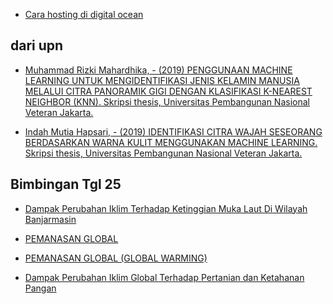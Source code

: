 - [Cara hosting di digital ocean](https://sekolahkoding.com/kelas/cara-hosting-di-digital-ocean)

## dari upn

- [Muhammad Rizki Mahardhika, - (2019) PENGGUNAAN MACHINE LEARNING UNTUK MENGIDENTIFIKASI JENIS KELAMIN MANUSIA MELALUI CITRA PANORAMIK GIGI DENGAN KLASIFIKASI K-NEAREST NEIGHBOR (KNN). Skripsi thesis, Universitas Pembangunan Nasional Veteran Jakarta.](https://repository.upnvj.ac.id/1347/)

- [Indah Mutia Hapsari, - (2019) IDENTIFIKASI CITRA WAJAH SESEORANG BERDASARKAN WARNA KULIT MENGGUNAKAN MACHINE LEARNING. Skripsi thesis, Universitas Pembangunan Nasional Veteran Jakarta.](https://repository.upnvj.ac.id/566/)

## Bimbingan Tgl 25

- [Dampak Perubahan Iklim Terhadap
Ketinggian Muka Laut Di Wilayah
Banjarmasin](https://d1wqtxts1xzle7.cloudfront.net/49069568/Jurnal_Metklim_-_Susandi-with-cover-page-v2.pdf?Expires=1656137074&Signature=MSmkHhdni4N6-ykXwKbqNNm2uTf-IWQa~uqY3t6Pp3n0Sayg1BdWJgPbut~k4a274wQQjduc7M9rVjMq1p2q-5nPIIRReBAglWxK7KIDsTOjgzY-zwVsJzST6mMrN3vjXpIEGhbSbtWyy4aCSq4TICdJXUXgEMMVs7asUxoyD~vW2~I20DqUz1R7BTP3O3lx240DkNjJThXi~qEmVaU8qRQzQme~4loIbxHM4j31XZPinqBk4qKdeT6~YjtHI8UgHNj~0aFIajbi3J4rb-UqQabUIMFUgc5nPDE7UBwpKGSTFNBsXP9Jqrm~s3fzB8Xszke0psYh6wfvWOBab-Lizg__&Key-Pair-Id=APKAJLOHF5GGSLRBV4ZA)


- [PEMANASAN GLOBAL](file:///home/rizkyd/Downloads/26-116-1-PB%20(1).pdf) 

- [PEMANASAN GLOBAL (GLOBAL WARMING)](https://dlh.bulelengkab.go.id/informasi/detail/artikel/pemanasan-global-global-warming-76)

- [Dampak Perubahan Iklim Global Terhadap Pertanian dan Ketahanan Pangan](https://infopublik.id/kategori/cerita-khas/508469/dampak-perubahan-iklim-global-terhadap-pertanian-dan-ketahanan-pangan#)
